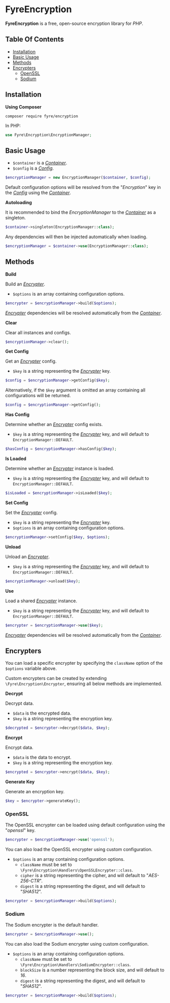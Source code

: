 # FyreEncryption

**FyreEncryption** is a free, open-source encryption library for *PHP*.


## Table Of Contents
- [Installation](#installation)
- [Basic Usage](#basic-usage)
- [Methods](#methods)
- [Encrypters](#encrypters)
    - [OpenSSL](#openssl)
    - [Sodium](#sodium)



## Installation

**Using Composer**

```
composer require fyre/encryption
```

In PHP:

```php
use Fyre\Encryption\EncryptionManager;
```


## Basic Usage

- `$container` is a [*Container*](https://github.com/elusivecodes/FyreContainer).
- `$config` is a  [*Config*](https://github.com/elusivecodes/FyreConfig).

```php
$encryptionManager = new EncryptionManager($container, $config);
```

Default configuration options will be resolved from the "*Encryption*" key in the [*Config*](https://github.com/elusivecodes/FyreConfig) using the [*Container*](https://github.com/elusivecodes/FyreContainer).

**Autoloading**

It is recommended to bind the *EncryptionManager* to the [*Container*](https://github.com/elusivecodes/FyreContainer) as a singleton.

```php
$container->singleton(EncryptionManager::class);
```

Any dependencies will then be injected automatically when loading.

```php
$encryptionManager = $container->use(EncryptionManager::class);
```


## Methods

**Build**

Build an [*Encrypter*](#encrypters).

- `$options` is an array containing configuration options.

```php
$encrypter = $encryptionManager->build($options);
```

[*Encrypter*](#encrypters) dependencies will be resolved automatically from the [*Container*](https://github.com/elusivecodes/FyreContainer).

**Clear**

Clear all instances and configs.

```php
$encryptionManager->clear();
```

**Get Config**

Get an [*Encrypter*](#encrypters) config.

- `$key` is a string representing the [*Encrypter*](#encrypters) key.

```php
$config = $encryptionManager->getConfig($key);
```

Alternatively, if the `$key` argument is omitted an array containing all configurations will be returned.

```php
$config = $encryptionManager->getConfig();
```

**Has Config**

Determine whether an [*Encrypter*](#encrypters) config exists.

- `$key` is a string representing the [*Encrypter*](#encrypters) key, and will default to `EncryptionManager::DEFAULT`.

```php
$hasConfig = $encryptionManager->hasConfig($key);
```

**Is Loaded**

Determine whether an [*Encrypter*](#encrypters) instance is loaded.

- `$key` is a string representing the [*Encrypter*](#encrypters) key, and will default to `EncryptionManager::DEFAULT`.

```php
$isLoaded = $encryptionManager->isLoaded($key);
```

**Set Config**

Set the [*Encrypter*](#encrypters) config.

- `$key` is a string representing the [*Encrypter*](#encrypters) key.
- `$options` is an array containing configuration options.

```php
$encryptionManager->setConfig($key, $options);
```

**Unload**

Unload an [*Encrypter*](#encrypters).

- `$key` is a string representing the [*Encrypter*](#encrypters) key, and will default to `EncryptionManager::DEFAULT`.

```php
$encryptionManager->unload($key);
```

**Use**

Load a shared [*Encrypter*](#encrypters) instance.

- `$key` is a string representing the [*Encrypter*](#encrypters) key, and will default to `EncryptionManager::DEFAULT`.

```php
$encrypter = $encryptionManager->use($key);
```

[*Encrypter*](#encrypters) dependencies will be resolved automatically from the [*Container*](https://github.com/elusivecodes/FyreContainer).


## Encrypters

You can load a specific encrypter by specifying the `className` option of the `$options` variable above.

Custom encrypters can be created by extending `\Fyre\Encryption\Encrypter`, ensuring all below methods are implemented.

**Decrypt**

Decrypt data.

- `$data` is the encrypted data.
- `$key` is a string representing the encryption key.

```php
$decrypted = $encrypter->decrypt($data, $key);
```

**Encrypt**

Encrypt data.

- `$data` is the data to encrypt.
- `$key` is a string representing the encryption key.

```php
$encrypted = $encrypter->encrypt($data, $key);
```

**Generate Key**

Generate an encryption key.

```php
$key = $encrypter->generateKey();
```


### OpenSSL

The OpenSSL encrypter can be loaded using default configuration using the "*openssl*" key.

```php
$encrypter = $encryptionManager->use('openssl');
```

You can also load the OpenSSL encrypter using custom configuration.

- `$options` is an array containing configuration options.
    - `className` must be set to `\Fyre\Encryption\Handlers\OpenSSLEncrypter::class`.
    - `cipher` is a string representing the cipher, and will default to "*AES-256-CTR*".
    - `digest` is a string representing the digest, and will default to "*SHA512*".

```php
$encrypter = $encryptionManager->build($options);
```


### Sodium

The Sodium encrypter is the default handler.

```php
$encrypter = $encryptionManager->use();
```

You can also load the Sodium encrypter using custom configuration.

- `$options` is an array containing configuration options.
    - `className` must be set to `\Fyre\Encryption\Handlers\SodiumEncrypter::class`.
    - `blockSize` is a number representing the block size, and will default to *16*.
    - `digest` is a string representing the digest, and will default to "*SHA512*".

```php
$encrypter = $encryptionManager->build($options);
```